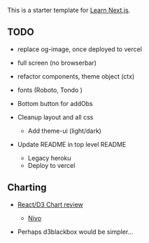 This is a starter template for [Learn Next.js](https://nextjs.org/learn).

## TODO

- replace og-image, once deployed to vercel
- full screen (no browserbar)
- refactor components, theme object (ctx)
- fonts (Roboto, Tondo )
- Bottom button for addObs
- Cleanup layout and all css
  - Add theme-ui (light/dark)

- Update README in top level README
  - Legacy heroku
  - Deploy to vercel

## Charting 

- [React/D3 Chart review](https://dev.to/giteden/top-5-react-chart-libraries-for-2020-1amb)
  - [Nivo](https://nivo.rocks/line/)

- Perhaps d3blackbox would be simpler...